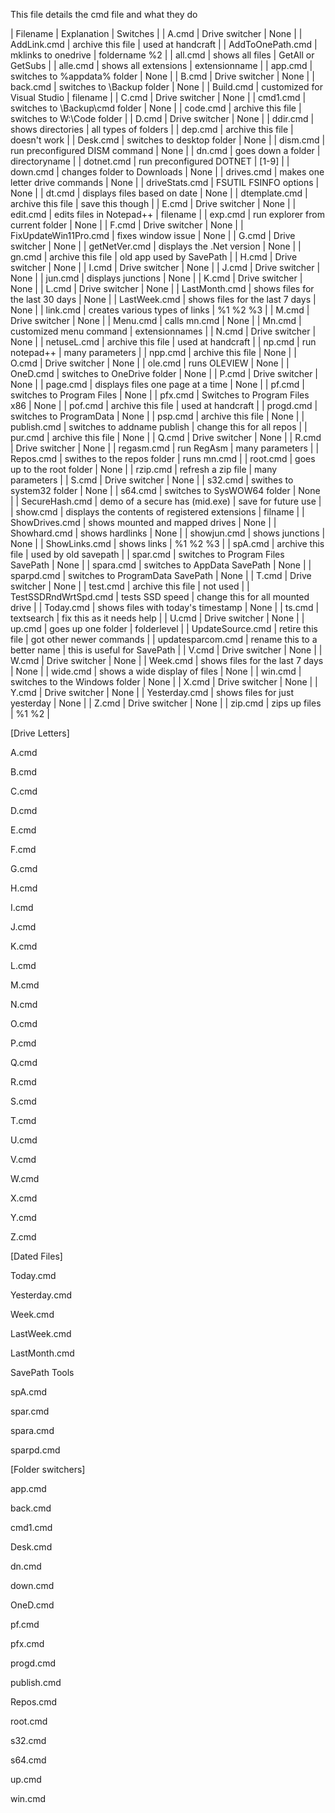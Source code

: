 This file details the cmd file and what they do

| Filename | Explanation | Switches |
| A.cmd | Drive switcher | None |
| AddLink.cmd | archive this file | used at handcraft |
| AddToOnePath.cmd | mklinks to onedrive | foldername %2 |
| all.cmd | shows all files | GetAll or GetSubs |
| alle.cmd | shows all extensions | extensionname |
| app.cmd | switches to %appdata% folder | None |
| B.cmd | Drive switcher | None |
| back.cmd | switches to \Backup folder | None |
| Build.cmd | customized for Visual Studio | filename |
| C.cmd | Drive switcher | None |
| cmd1.cmd | switches to \Backup\cmd folder | None |
| code.cmd | archive this file | switches to W:\Code folder |
| D.cmd | Drive switcher | None |
| ddir.cmd | shows directories | all types of folders |
| dep.cmd | archive this file | doesn't work |
| Desk.cmd | switches to desktop folder | None |
| dism.cmd | run preconfigured DISM command | None |
| dn.cmd | goes down a folder | directoryname |
| dotnet.cmd | run preconfigured DOTNET | [1-9] |
| down.cmd | changes folder to Downloads | None |
| drives.cmd | makes one letter drive commands | None |
| driveStats.cmd | FSUTIL FSINFO options | None |
| dt.cmd | displays files based on date | None |
| dtemplate.cmd | archive this file | save this though |
| E.cmd | Drive switcher | None |
| edit.cmd | edits files in Notepad++ | filename | 
| exp.cmd | run explorer from current folder | None |
| F.cmd | Drive switcher | None |
| FixUpdateWin11Pro.cmd | fixes window issue | None |
| G.cmd | Drive switcher | None |
| getNetVer.cmd | displays the .Net version | None |
| gn.cmd | archive this file | old app used by SavePath |
| H.cmd | Drive switcher | None |
| I.cmd | Drive switcher | None |
| J.cmd | Drive switcher | None |
| jun.cmd | displays junctions | None |
| K.cmd | Drive switcher | None |
| L.cmd | Drive switcher | None |
| LastMonth.cmd | shows files for the last 30 days | None |
| LastWeek.cmd | shows files for the last 7 days | None |
| link.cmd | creates various types of links | %1 %2 %3 |
| M.cmd | Drive switcher | None |
| Menu.cmd | calls mn.cmd | None |
| Mn.cmd |  customized menu command | extensionnames |
| N.cmd | Drive switcher | None |
| netuseL.cmd | archive this file | used at handcraft |
| np.cmd | run notepad++ | many parameters |
| npp.cmd | archive this file | None |
| O.cmd | Drive switcher | None |
| ole.cmd | runs OLEVIEW | None |
| OneD.cmd | switches to OneDrive folder | None |
| P.cmd | Drive switcher | None |
| page.cmd | displays files one page at a time | None |
| pf.cmd | switches to Program Files | None |
| pfx.cmd | Switches to Program Files x86 | None |
| pof.cmd | archive this file | used at handcraft |
| progd.cmd | switches to ProgramData | None |
| psp.cmd | archive this file | None |
| publish.cmd | switches to addname publish | change this for all repos |
| pur.cmd | archive this file | None |
| Q.cmd | Drive switcher | None |
| R.cmd | Drive switcher | None |
| regasm.cmd | run RegAsm | many parameters |
| Repos.cmd | swithes to the repos folder | runs mn.cmd |
| root.cmd | goes up to the root folder | None |
| rzip.cmd | refresh a zip file | many parameters |
| S.cmd | Drive switcher | None |
| s32.cmd | swithes to system32 folder | None |
| s64.cmd | switches to SysWOW64 folder | None |
| SecureHash.cmd | demo of a secure has (mid.exe) | save for future use |
| show.cmd | displays the contents of registered extensions | filname |
| ShowDrives.cmd | shows mounted and mapped drives | None |
| Showhard.cmd | shows hardlinks | None |
| showjun.cmd | shows junctions | None |
| ShowLinks.cmd | shows links | %1 %2 %3 |
| spA.cmd | archive this file | used by old savepath |
| spar.cmd | switches to Program Files SavePath | None |
| spara.cmd | switches to AppData SavePath | None |
| sparpd.cmd | switches to ProgramData SavePath | None |
| T.cmd | Drive switcher | None |
| test.cmd | archive this file | not used |
| TestSSDRndWrtSpd.cmd | tests SSD speed | change this for all mounted drive |
| Today.cmd | shows files with today's timestamp | None |
| ts.cmd | textsearch | fix this as it needs help |
| U.cmd | Drive switcher | None |
| up.cmd | goes up one folder | folderlevel |
| UpdateSource.cmd | retire this file | got other newer commands |
| updatesparcom.cmd | rename this to a better name | this is useful for SavePath |
| V.cmd | Drive switcher | None |
| W.cmd | Drive switcher | None |
| Week.cmd | shows files for the last 7 days | None |
| wide.cmd | shows a wide display of files | None |
| win.cmd | switches to the Windows folder | None |
| X.cmd | Drive switcher | None |
| Y.cmd | Drive switcher | None |
| Yesterday.cmd | shows files for just yesterday | None |
| Z.cmd | Drive switcher | None |
| zip.cmd | zips up files | %1 %2 |

[Drive Letters]

A.cmd

B.cmd

C.cmd

D.cmd

E.cmd

F.cmd

G.cmd

H.cmd

I.cmd

J.cmd

K.cmd

L.cmd

M.cmd

N.cmd

O.cmd

P.cmd

Q.cmd

R.cmd

S.cmd

T.cmd

U.cmd

V.cmd

W.cmd

X.cmd

Y.cmd

Z.cmd

[Dated Files]

Today.cmd

Yesterday.cmd

Week.cmd

LastWeek.cmd

LastMonth.cmd

SavePath Tools

spA.cmd

spar.cmd

spara.cmd

sparpd.cmd

[Folder switchers]

app.cmd

back.cmd

cmd1.cmd 

Desk.cmd

dn.cmd

down.cmd

OneD.cmd

pf.cmd

pfx.cmd

progd.cmd

publish.cmd

Repos.cmd

root.cmd 

s32.cmd 

s64.cmd

up.cmd

win.cmd 
